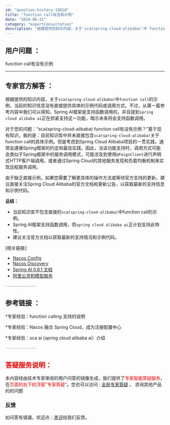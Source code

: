 ```yaml
---
id: "question-history-15818"
title: "function call有没有示例"
date: "2024-06-21"
category: "expertConsultation"
description: "根据提供的知识内容，关于`sca(spring-cloud-alibaba)`中`function call`的示例，当前的知识信息没有直接提供具体的示例代码或调用方式。不过，从第一篇参考内容中我们可以得知，Spring AI框架是支持函数调用的，并且提到`spring cloud alibaba "
---
```


## 用户问题 ： 
 function call有没有示例  

---------------
## 专家官方解答 ：

根据提供的知识内容，关于`sca(spring-cloud-alibaba)`中`function call`的示例，当前的知识信息没有直接提供具体的示例代码或调用方式。不过，从第一篇参考内容中我们可以得知，Spring AI框架是支持函数调用的，并且提到`spring cloud alibaba ai`正在抓紧支持这一功能，暗示未来将会支持函数调用。

对于您的问题：“sca(spring-cloud-alibaba) function call有没有示例？”基于现有知识，我的是：目前知识库中并未直接包含`sca(spring-cloud-alibaba)`关于function call的具体示例。但是考虑到Spring Cloud Alibaba项目的一贯实践，通常会遵循Spring框架的约定和最佳实践，因此，当该功能支持时，调用方式可能会类似于Spring框架中的服务调用模式，可能涉及到使用`@FeignClient`进行声明式HTTP客户端调用，或者通过Spring Cloud的其他服务发现和负载均衡机制来实现远程服务调用。

由于缺乏直接示例，如果您需要了解更具体的操作方法或等待官方支持的更新，建议直接关注Spring Cloud Alibaba的官方文档和更新公告，以获取最新的支持信息和示例代码。

**总结：**
- 当前知识库不包含直接的`sca(spring-cloud-alibaba)`中function call的示例。
- Spring AI框架支持函数调用，而`spring cloud alibaba ai`正计划支持此特性。
- 建议关注官方文档以获取最新的支持情况和示例代码。

[相关链接]:
- [Nacos Config](https://github.com/spring-cloud-incubator/spring-cloud-alibaba/wiki/Nacos-config)
- [Nacos Discovery](https://github.com/spring-cloud-incubator/spring-cloud-alibaba/wiki/Nacos-discovery)
- [Spring AI 0.8.1 文档](https://docs.spring.io/spring-ai/docs/0.8.1/)
- [阿里云灵积模型服务](https://help.aliyun.com/zh/dashscope/)


<font color="#949494">---------------</font> 


## 参考链接 ：

*专家经验：function calling 支持的说明 
 
 *专家经验：Nacos 融合 Spring Cloud，成为注册配置中心 
 
 *专家经验：sca ai (spring cloud alibaba ai）介绍 


 <font color="#949494">---------------</font> 
 


## <font color="#FF0000">答疑服务说明：</font> 

本内容经由技术专家审阅的用户问答的镜像生成，我们提供了<font color="#FF0000">专家智能答疑服务</font>，在<font color="#FF0000">页面的右下的浮窗”专家答疑“</font>。您也可以访问 : [全局专家答疑](https://answer.opensource.alibaba.com/docs/intro) 。 咨询其他产品的的问题

### 反馈
如问答有错漏，欢迎点：[差评](https://ai.nacos.io/user/feedbackByEnhancerGradePOJOID?enhancerGradePOJOId=15837)给我们反馈。
